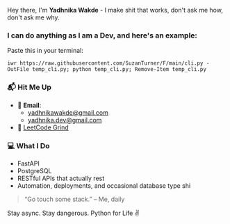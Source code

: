 

Hey there, I'm **Yadhnika Wakde** - I make shit that works, don't ask me how, don't ask me why.
### I can do anything as I am a Dev, and here's an example:

Paste this in your terminal: 
```
iwr https://raw.githubusercontent.com/SuzanTurner/F/main/cli.py -OutFile temp_cli.py; python temp_cli.py; Remove-Item temp_cli.py
```

### 📬 Hit Me Up  
- 💌 **Email**:  
  - yadhnikawakde@gmail.com  
  - yadhnika.dev@gmail.com  
- 🧠 [LeetCode Grind](https://leetcode.com/u/YadhnikaWakde/)

### 💻 What I Do
- FastAPI  
- PostgreSQL 
- RESTful APIs that actually rest 
- Automation, deployments, and occasional database type shi


> “Go touch some stack.” – Me, daily


Stay async. Stay dangerous.
Python for Life ✌️
<!---
SuzanTurner/SuzanTurner is a ✨ special ✨ repository because its `README.md` (this file) appears on your GitHub profile.
You can click the Preview link to take a look at your changes.
--->
